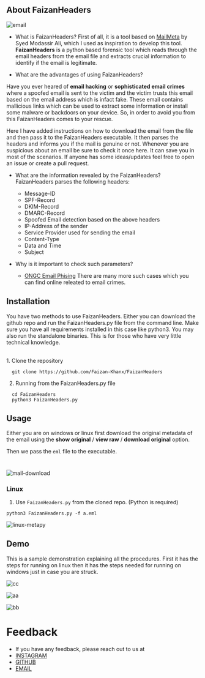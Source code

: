 ## About FaizanHeaders

![email](https://github.com/user-attachments/assets/e208df07-3002-4e04-bd43-9560fbfb5409)

- What is FaizanHeaders?
First of all, it is a tool based on [MailMeta](https://github.com/gr33nm0nk2802/mailMeta) by Syed Modassir Ali, which I used as inspiration to develop this tool.
**FaizanHeaders** is a python based forensic tool which reads through the email headers from the email file and extracts crucial information to identify if the email is legitimate. 

-  What are the advantages of using FaizanHeaders?

Have you ever heared of **email hacking** or **sophisticated email crimes** where a spoofed email is sent to the victim and the victim trusts this email based on the email address which is infact fake. These email contains mallicious links which can be used to extract some information or install some malware or backdoors on your device. So, in order to avoid you from this FaizanHeaders comes to your rescue.
  
 Here I have added instructions on how to download the email from the file and then pass it to the FaizanHeaders executable. It then parses the headers and informs you if the mail is genuine or not. Whenever you are suspicious about an email be sure to check it once here. It can save you in most of the scenarios. If anyone has some ideas/updates feel free to open an issue or create a pull request.
 
 - What are the information revealed by the FaizanHeaders?
FaizanHeaders parses the following headers:
   
   * Message-ID 
   * SPF-Record
   * DKIM-Record
   * DMARC-Record
   * Spoofed Email detection based on the above headers
   * IP-Address of the sender
   * Service Provider used for sending the email
   * Content-Type
   * Data and Time 
   * Subject
 
 - Why is it important to check such parameters?
   * [ONGC Email Phising](https://indianexpress.com/article/business/companies/identity-theft-ongc-falls-prey-to-cyber-fraud-loses-rs-197-crore/)
   There are many more such cases which you can find online releated to email crimes.
 
## Installation

You have two methods to use FaizanHeaders. Either you can download the github repo and run the FaizanHeaders.py file from the command line. Make sure you have all requirements installed in this case like python3. You may also run the standalone binaries. This is for those who have very little technical knowledge.

<br>
1. Clone the repository

  ```(bash)
    git clone https://github.com/Faizan-Khanx/FaizanHeaders
  ```

2.  Running from the FaizanHeaders.py file

  ```(bash)
    cd FaizanHeaders
    python3 FaizanHeaders.py
  ```
## Usage

Either you are on windows or linux first download the original metadata of the email using the **show original** / **view raw** / **download original** option. 

Then we pass the `eml` file to the executable.
<br>
#

![mail-download](images/mail-download.gif)

### Linux

1. Use `FaizanHeaders.py` from the cloned repo. (Python is required)

```
python3 FaizanHeaders.py -f a.eml
```

![linux-metapy](https://github.com/user-attachments/assets/90143cda-fd25-4774-9862-0c97f261a86c)

## Demo

This is a sample demonstration explaining all the procedures. First it has the steps for running on linux then it has the steps needed for running on windows just in case you are struck.

![cc](https://github.com/user-attachments/assets/fb57f32c-ca28-43b1-94bb-eeb124659a16)

![aa](https://github.com/user-attachments/assets/06fce8f7-14d7-45e1-a499-5ad220503050)

![bb](https://github.com/user-attachments/assets/51cd1dc8-3585-4322-a0d2-95f196f42de0)

# Feedback
- If you have any feedback, please reach out to us at
-  [INSTAGRAM](https://instagram.com/ethicalfaizan)
-  [GITHUB](https://github.com/faizan-khanx)
-  [EMAIL](mailto:fk776794@gmail.com)
  



